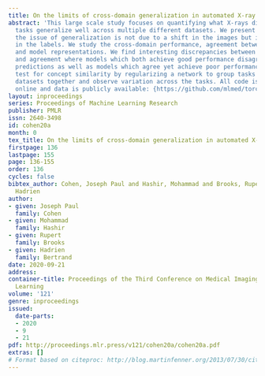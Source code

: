 ```yaml
---
title: On the limits of cross-domain generalization in automated X-ray prediction
abstract: 'This large scale study focuses on quantifying what X-rays diagnostic prediction
  tasks generalize well across multiple different datasets. We present evidence that
  the issue of generalization is not due to a shift in the images but instead a shift
  in the labels. We study the cross-domain performance, agreement between models,
  and model representations. We find interesting discrepancies between performance
  and agreement where models which both achieve good performance disagree in their
  predictions as well as models which agree yet achieve poor performance. We also
  test for concept similarity by regularizing a network to group tasks across multiple
  datasets together and observe variation across the tasks. All code is made available
  online and data is publicly available: {https://github.com/mlmed/torchxrayvision}.'
layout: inproceedings
series: Proceedings of Machine Learning Research
publisher: PMLR
issn: 2640-3498
id: cohen20a
month: 0
tex_title: On the limits of cross-domain generalization in automated X-ray prediction
firstpage: 136
lastpage: 155
page: 136-155
order: 136
cycles: false
bibtex_author: Cohen, Joseph Paul and Hashir, Mohammad and Brooks, Rupert and Bertrand,
  Hadrien
author:
- given: Joseph Paul
  family: Cohen
- given: Mohammad
  family: Hashir
- given: Rupert
  family: Brooks
- given: Hadrien
  family: Bertrand
date: 2020-09-21
address: 
container-title: Proceedings of the Third Conference on Medical Imaging with Deep
  Learning
volume: '121'
genre: inproceedings
issued:
  date-parts:
  - 2020
  - 9
  - 21
pdf: http://proceedings.mlr.press/v121/cohen20a/cohen20a.pdf
extras: []
# Format based on citeproc: http://blog.martinfenner.org/2013/07/30/citeproc-yaml-for-bibliographies/
---
```

